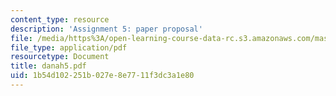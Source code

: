 ```yaml
---
content_type: resource
description: 'Assignment 5: paper proposal'
file: /media/https%3A/open-learning-course-data-rc.s3.amazonaws.com/mas-963-techno-identity-who-we-are-and-how-we-perceive-ourselves-and-others-spring-2002/1b54d102251b027e8e7711f3dc3a1e80_danah5.pdf
file_type: application/pdf
resourcetype: Document
title: danah5.pdf
uid: 1b54d102-251b-027e-8e77-11f3dc3a1e80
---
```

